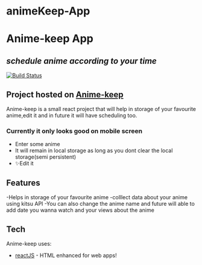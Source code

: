 ﻿# animeKeep-App

# Anime-keep App

## _schedule anime according to your time_

[![Build Status](https://travis-ci.org/joemccann/dillinger.svg?branch=master)]([https://62e7d430c322be5599055c36--anime-keep.netlify.app/])

## Project hosted on [Anime-keep](https://62e7d430c322be5599055c36--anime-keep.netlify.app/)

Anime-keep is a small react project that will help in storage of your favourite anime,edit it and in future it will have scheduling too.

### Currently it only looks good on mobile screen

- Enter some anime
- It will remain in local storage as long as you dont clear the local storage(semi persistent)
- ✨Edit it

## Features

-Helps in storage of your favourite anime
-colllect data about your anime using kitsu API
-You can also change the anime name and future will able to add date you wanna watch and your views about the anime

## Tech

Anime-keep uses:

- [reactJS] - HTML enhanced for web apps!

  [reactjs]: https://reactjs.org/
